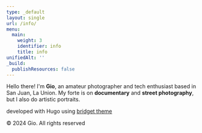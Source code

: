 ```yaml
---
type: _default
layout: single
url: /info/
menu:
  main:
    weight: 3
    identifier: info
    title: info
unifiedAlt: ''
_build:
  publishResources: false
---
```


Hello there! I'm **Gio**, an amateur photographer and tech enthusiast based in San Juan, La Union. My forte is on **documentary** and **street photography**, but I also do artistic portraits.

developed with Hugo using <u>[bridget theme](https://github.com/Sped0n/bridget)</u>

&copy; 2024 Gio. All rights reserved

